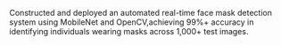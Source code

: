 Constructed and deployed an automated real-time face mask detection system using MobileNet and OpenCV,achieving 99%+ accuracy in identifying individuals wearing masks across 1,000+ test images.
